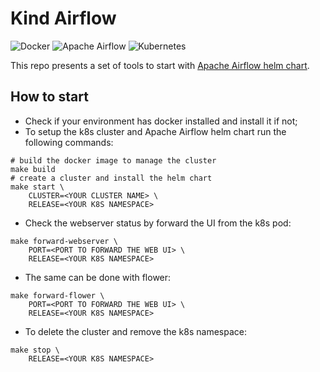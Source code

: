# Kind Airflow

<p>
<img alt="Docker" src="https://img.shields.io/badge/docker-%230db7ed.svg?&style=for-the-badge&logo=docker&logoColor=white"/>
<img alt="Apache Airflow" src="https://img.shields.io/badge/apacheairflow-%23017cee.svg?&style=for-the-badge&logo=apache-airflow&logoColor=white"/>
<img alt="Kubernetes" src="https://img.shields.io/badge/Kubernetes-%23326ce5.svg?&style=for-the-badge&logo=kubernetes&logoColor=white"/>
</p>

This repo presents a set of tools to start with [Apache Airflow helm chart](https://airflow.apache.org/docs/helm-chart).

## How to start

- Check if your environment has docker installed and install it if not;
- To setup the k8s cluster and Apache Airflow helm chart run the following commands:

```shell
# build the docker image to manage the cluster
make build
# create a cluster and install the helm chart
make start \
    CLUSTER=<YOUR CLUSTER NAME> \
    RELEASE=<YOUR K8S NAMESPACE>
```

- Check the webserver status by forward the UI from the k8s pod:

```shell
make forward-webserver \
    PORT=<PORT TO FORWARD THE WEB UI> \
    RELEASE=<YOUR K8S NAMESPACE>
```

- The same can be done with flower:

```shell
make forward-flower \
    PORT=<PORT TO FORWARD THE WEB UI> \
    RELEASE=<YOUR K8S NAMESPACE>
```

- To delete the cluster and remove the k8s namespace:

```shell
make stop \
    RELEASE=<YOUR K8S NAMESPACE>
```
